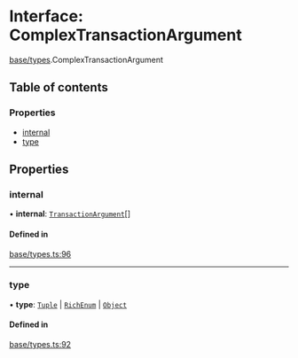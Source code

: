 # Interface: ComplexTransactionArgument

[base/types](../wiki/base.types).ComplexTransactionArgument

## Table of contents

### Properties

- [internal](../wiki/base.types.ComplexTransactionArgument#internal)
- [type](../wiki/base.types.ComplexTransactionArgument#type)

## Properties

### internal

• **internal**: [`TransactionArgument`](../wiki/base.types#transactionargument)[]

#### Defined in

[base/types.ts:96](https://github.com/PolymeshAssociation/polymesh-sdk/blob/9a8715021/src/base/types.ts#L96)

___

### type

• **type**: [`Tuple`](../wiki/base.types.TransactionArgumentType#tuple) \| [`RichEnum`](../wiki/base.types.TransactionArgumentType#richenum) \| [`Object`](../wiki/base.types.TransactionArgumentType#object)

#### Defined in

[base/types.ts:92](https://github.com/PolymeshAssociation/polymesh-sdk/blob/9a8715021/src/base/types.ts#L92)
